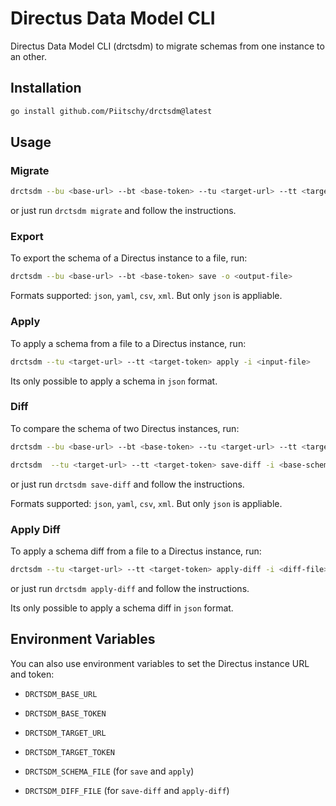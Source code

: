 # Directus Data Model CLI
 Directus Data Model CLI (drctsdm) to migrate schemas from one instance to an other.

## Installation

```bash
go install github.com/Piitschy/drctsdm@latest
```

## Usage

### Migrate

```bash
drctsdm --bu <base-url> --bt <base-token> --tu <target-url> --tt <target-token> migrate
```
 or just run `drctsdm migrate` and follow the instructions.

### Export

To export the schema of a Directus instance to a file, run:

```bash
drctsdm --bu <base-url> --bt <base-token> save -o <output-file>
```

Formats supported: `json`, `yaml`, `csv`, `xml`. But only `json` is appliable.

### Apply

To apply a schema from a file to a Directus instance, run:

```bash
drctsdm --tu <target-url> --tt <target-token> apply -i <input-file>
```

Its only possible to apply a schema in `json` format.

### Diff 

To compare the schema of two Directus instances, run:

```bash
drctsdm --bu <base-url> --bt <base-token> --tu <target-url> --tt <target-token> save-diff -o <diff-output-file>
```

```bash
drctsdm  --tu <target-url> --tt <target-token> save-diff -i <base-schema-file> -o <diff-output-file>
```

or just run `drctsdm save-diff` and follow the instructions.

Formats supported: `json`, `yaml`, `csv`, `xml`. But only `json` is appliable.

### Apply Diff

To apply a schema diff from a file to a Directus instance, run:

```bash
drctsdm --tu <target-url> --tt <target-token> apply-diff -i <diff-file>
```

or just run `drctsdm apply-diff` and follow the instructions.

Its only possible to apply a schema diff in `json` format.

## Environment Variables

You can also use environment variables to set the Directus instance URL and token:

- `DRCTSDM_BASE_URL`
- `DRCTSDM_BASE_TOKEN`
- `DRCTSDM_TARGET_URL`
- `DRCTSDM_TARGET_TOKEN`


- `DRCTSDM_SCHEMA_FILE` (for `save` and `apply`)
- `DRCTSDM_DIFF_FILE` (for `save-diff` and `apply-diff`)


